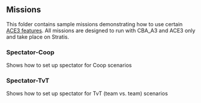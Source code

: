 ## Missions

This folder contains sample missions demonstrating how to use certain [ACE3 features](http://ace3mod.com/wiki/feature/).
All missions are designed to run with CBA_A3 and ACE3 only and take place on Stratis.

### Spectator-Coop
Shows how to set up spectator for Coop scenarios

### Spectator-TvT
Shows how to set up spectator for TvT (team vs. team) scenarios